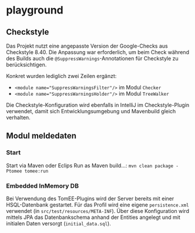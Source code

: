 # playground

## Checkstyle

Das Projekt nutzt eine angepasste Version der Google-Checks aus Checkstyle 8.40. Die Anpassung war erforderlich, um beim
Check während des Builds auch die `@SuppressWarnings`-Annotationen für Checkstyle zu berücksichtigen.

Konkret wurden lediglich zwei Zeilen ergänzt:

* `<module name="SuppressWarningsFilter"/>` im Modul `Checker`
* `<module name="SuppressWarningsHolder"/>` im Modul `TreeWalker`

Die Checkstyle-Konfiguration wird ebenfalls in IntelliJ im Checkstyle-Plugin verwendet, damit sich Entwicklungsumgebung
und Mavenbuild gleich verhalten.

## Modul meldedaten

### Start

Start via Maven oder Eclips Run as Maven build...:
`mvn clean package -Ptomee tomee:run`

### Embedded InMemory DB

Bei Verwendung des TomEE-Plugins wird der Server bereits mit einer HSQL-Datenbank gestartet. Für das Profil wird eine
eigene `persistence.xml` verwendet (in `src/test/resources/META-INF`). Über diese Konfiguration wird mittels JPA das
Datenbankschema anhand der Entities angelegt und mit initialen Daten versorgt (`initial_data.sql`).